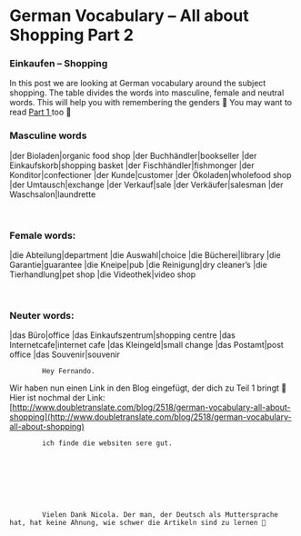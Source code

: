 # German Vocabulary – All about Shopping Part 2

[](http://www.jabbalab.com/blog/wp-content/uploads/2011/04/shopping.jpg)

### Einkaufen – Shopping

In this post we are looking at German vocabulary around the subject shopping. The table divides the words into masculine, female and neutral words. This will help you with remembering the genders 🙂 You may want to read [Part 1 ](../2518/german-vocabulary-all-about-shopping.html)too 🙂

### Masculine words
|der Bioladen|organic food shop
|der Buchhändler|bookseller
|der Einkaufskorb|shopping basket
|der Fischhändler|fishmonger
|der Konditor|confectioner
|der Kunde|customer
|der Ökoladen|wholefood shop
|der Umtausch|exchange
|der Verkauf|sale
|der Verkäufer|salesman
|der Waschsalon|laundrette

 

### Female words:
|die Abteilung|department
|die Auswahl|choice
|die Bücherei|library
|die Garantie|guarantee
|die Kneipe|pub
|die Reinigung|dry cleaner’s
|die Tierhandlung|pet shop
|die Videothek|video shop

 

### Neuter words:
|das Büro|office
|das Einkaufszentrum|shopping centre
|das Internetcafe|internet cafe
|das Kleingeld|small change
|das Postamt|post office
|das Souvenir|souvenir

                    


        
        
            Hey Fernando. 
Wir haben nun einen Link in den Blog eingefügt, der dich zu Teil 1 bringt 🙂
Hier ist nochmal der Link: [http://www.doubletranslate.com/blog/2518/german-vocabulary-all-about-shopping](http://www.doubletranslate.com/blog/2518/german-vocabulary-all-about-shopping)

        

    


        
        
            ich finde die websiten sere gut.

        

    


        
        
            Vielen Dank Nicola. Der man, der Deutsch als Muttersprache hat, hat keine Ahnung, wie schwer die Artikeln sind zu lernen 🙂

        

    
